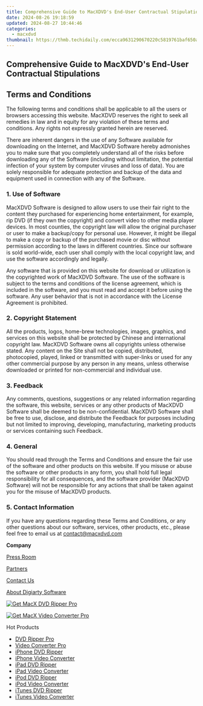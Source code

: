 ```yaml
---
title: Comprehensive Guide to MacXDVD's End-User Contractual Stipulations
date: 2024-08-26 19:18:59
updated: 2024-08-27 10:44:46
categories:
  - macxdvd
thumbnail: https://thmb.techidaily.com/ecca9631290670220c5819761baf650aa5dd08f70276ed62c1ed9a3790d42498.jpg
---
```


## Comprehensive Guide to MacXDVD's End-User Contractual Stipulations

## Terms and Conditions

The following terms and conditions shall be applicable to all the users or browsers accessing this website. MacXDVD reserves the right to seek all remedies in law and in equity for any violation of these terms and conditions. Any rights not expressly granted herein are reserved. 

There are inherent dangers in the use of any Software available for downloading on the Internet, and MacXDVD Software hereby admonishes you to make sure that you completely understand all of the risks before downloading any of the Software (including without limitation, the potential infection of your system by computer viruses and loss of data). You are solely responsible for adequate protection and backup of the data and equipment used in connection with any of the Software. 

### 1\. Use of Software

MacXDVD Software is designed to allow users to use their fair right to the content they purchased for experiencing home entertainment, for example, rip DVD (if they own the copyright) and convert video to other media player devices. In most counties, the copyright law will allow the original purchaser or user to make a backup/copy for personal use. However, it might be illegal to make a copy or backup of the purchased movie or disc without permission according to the laws in different countries. Since our software is sold world-wide, each user shall comply with the local copyright law, and use the software accordingly and legally. 

Any software that is provided on this website for download or utilization is the copyrighted work of MacXDVD Software. The use of the software is subject to the terms and conditions of the license agreement, which is included in the software, and you must read and accept it before using the software. Any user behavior that is not in accordance with the License Agreement is prohibited.

### 2\. Copyright Statement

All the products, logos, home-brew technologies, images, graphics, and services on this website shall be protected by Chinese and international copyright law. MacXDVD Software owns all copyrights unless otherwise stated. Any content on the Site shall not be copied, distributed, photocopied, played, linked or transmitted with super-links or used for any other commercial purpose by any person in any means, unless otherwise downloaded or printed for non-commercial and individual use. 

###  3\. Feedback

Any comments, questions, suggestions or any related information regarding the software, this website, services or any other products of MacXDVD Software shall be deemed to be non-confidential. MacXDVD Software shall be free to use, disclose, and distribute the Feedback for purposes including but not limited to improving, developing, manufacturing, marketing products or services containing such Feedback.

### 4\. General

You should read through the Terms and Conditions and ensure the fair use of the software and other products on this website. If you misuse or abuse the software or other products in any form, you shall hold full legal responsibility for all consequences, and the software provider (MacXDVD Software) will not be responsible for any actions that shall be taken against you for the misuse of MacXDVD products.

### 5\. Contact Information

If you have any questions regarding these Terms and Conditions, or any other questions about our software, services, other products, etc., please feel free to email us at [contact@macxdvd.com](https://tools.techidaily.com/macxdvd/products/)

**Company**

[Press Room](https://tools.techidaily.com/macxdvd/products/)

[Partners](https://tools.techidaily.com/macxdvd/products/)

[Contact Us](https://tools.techidaily.com/macxdvd/products/)

[About Digiarty Software](https://tools.techidaily.com/macxdvd/products/)

[![Get MacX DVD Ripper Pro](https://www.macxdvd.com/company/../adv/banner-ad1.jpg)](https://www.macxdvd.com/company/../mac-dvd-ripper-pro/buy.htm) 

[![Get MacX Video Converter Pro](https://www.macxdvd.com/company/../adv/banner-ad2.jpg)](https://www.macxdvd.com/company/../mac-video-converter-pro/buy.htm) 

Hot Products

* [DVD Ripper Pro](https://tools.techidaily.com/macxdvd/products/)
* [Video Converter Pro](https://tools.techidaily.com/macxdvd/products/)
* [iPhone DVD Ripper](https://tools.techidaily.com/macxdvd/products/)
* [iPhone Video Converter](https://tools.techidaily.com/macxdvd/products/)
* [iPad DVD Ripper](https://tools.techidaily.com/macxdvd/products/)
* [iPad Video Converter](https://tools.techidaily.com/macxdvd/products/)
* [iPod DVD Ripper](https://tools.techidaily.com/macxdvd/products/)
* [iPod Video Converter](https://tools.techidaily.com/macxdvd/products/)
* [iTunes DVD Ripper](https://tools.techidaily.com/macxdvd/products/)
* [iTunes Video Converter](https://tools.techidaily.com/macxdvd/products/)

<ins class="adsbygoogle"
     style="display:block"
     data-ad-format="autorelaxed"
     data-ad-client="ca-pub-7571918770474297"
     data-ad-slot="1223367746"></ins>



<ins class="adsbygoogle"
     style="display:block"
     data-ad-client="ca-pub-7571918770474297"
     data-ad-slot="8358498916"
     data-ad-format="auto"
     data-full-width-responsive="true"></ins>
